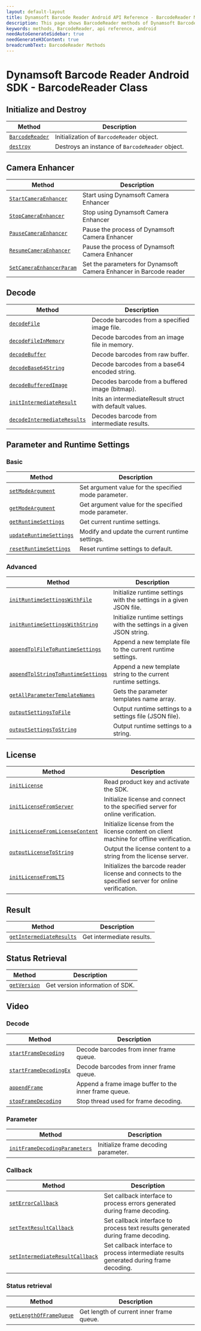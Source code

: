 ```yaml
---
layout: default-layout
title: Dynamsoft Barcode Reader Android API Reference - BarcodeReader Methods
description: This page shows BarcodeReader methods of Dynamsoft Barcode Reader for Android SDK.
keywords: methods, BarcodeReader, api reference, android
needAutoGenerateSidebar: true
needGenerateH3Content: true
breadcrumbText: BarcodeReader Methods
---
```


# Dynamsoft Barcode Reader Android SDK - BarcodeReader Class

## Initialize and Destroy

  | Method               | Description |
  |----------------------|-------------|
  | [`BarcodeReader`](primary-initialize-and-destroy.md#barcodereader) | Initialization of `BarcodeReader` object.|
  | [`destroy`](primary-initialize-and-destroy.md#destroy) | Destroys an instance of `BarcodeReader` object.|

## Camera Enhancer
  
   | Method               | Description |
   |----------------------|-------------|
   | [`StartCameraEnhancer`](primary-camera.md#start-stop-pause-resume-camera-enhancer) | Start using Dynamsoft Camera Enhancer |
   | [`StopCameraEnhancer`](primary-camera.md#start-stop-pause-resume-camera-enhancer) | Stop using Dynamsoft Camera Enhancer |
   | [`PauseCameraEnhancer`](primary-camera.md#start-stop-pause-resume-camera-enhancer) | Pause the process of Dynamsoft Camera Enhancer |
   | [`ResumeCameraEnhancer`](primary-camera.md#start-stop-pause-resume-camera-enhancer) | Pause the process of Dynamsoft Camera Enhancer |
   | [`SetCameraEnhancerParam`](primary-camera.md#setcameraenhancerparam) | Set the parameters for Dynamsoft Camera Enhancer in Barcode reader |

## Decode

  | Method               | Description |
  |----------------------|-------------|
  | [`decodeFile`](primary-decode.md#decodefile) | Decode barcodes from a specified image file. |
  | [`decodeFileInMemory`](primary-decode.md#decodefileinmemory) | Decode barcodes from an image file in memory. |
  | [`decodeBuffer`](primary-decode.md#decodebuffer) | Decode barcodes from raw buffer. |
  | [`decodeBase64String`](primary-decode.md#decodebase64string) | Decode barcodes from a base64 encoded string. |
  | [`decodeBufferedImage`](primary-decode.md#decodeBufferedImage) | Decodes barcode from a buffered image (bitmap). |
  | [`initIntermediateResult`](primary-decode.md#initintermediateresult) | Inits an intermediateResult struct with default values. |
  | [`decodeIntermediateResults`](primary-decode.md#decodeintermediateresults) | Decodes barcode from intermediate results. |

## Parameter and Runtime Settings

### Basic

  | Method               | Description |
  |----------------------|-------------|
  | [`setModeArgument`](primary-parameter-and-runtime-settings-basic.md#setmodeargument) | Set argument value for the specified mode parameter. |
  | [`getModeArgument`](primary-parameter-and-runtime-settings-basic.md#getmodeargument) | Get argument value for the specified mode parameter. |
  | [`getRuntimeSettings`](primary-parameter-and-runtime-settings-basic.md#getruntimesettings) | Get current runtime settings. |
  | [`updateRuntimeSettings`](primary-parameter-and-runtime-settings-basic.md#updateruntimesettings) | Modify and update the current runtime settings. |
  | [`resetRuntimeSettings`](primary-parameter-and-runtime-settings-basic.md#resetruntimesettings) | Reset runtime settings to default. |

### Advanced
  
  | Method               | Description |
  |----------------------|-------------|
  | [`initRuntimeSettingsWithFile`](primary-parameter-and-runtime-settings-advanced.md#initruntimesettingswithfile)  | Initialize runtime settings with the settings in a given JSON file. |
  | [`initRuntimeSettingsWithString`](primary-parameter-and-runtime-settings-advanced.md#initruntimesettingswithstring) | Initialize runtime settings with the settings in a given JSON string. |
  | [`appendTplFileToRuntimeSettings`](primary-parameter-and-runtime-settings-advanced.md#appendtplfiletoruntimesettings) | Append a new template file to the current runtime settings. |
  | [`appendTplStringToRuntimeSettings`](primary-parameter-and-runtime-settings-advanced.md#appendtplstringtoruntimesettings) | Append a new template string to the current runtime settings. |
  | [`getAllParameterTemplateNames`](primary-parameter-and-runtime-settings-advanced.md#getallparametertemplatenames) | Gets the parameter templates name array. |
  | [`outputSettingsToFile`](primary-parameter-and-runtime-settings-advanced.md#outputsettingstofile) | Output runtime settings to a settings file (JSON file). |
  | [`outputSettingsToString`](parameter-and-runtime-settings-advanced.md#outputsettingstostring) | Output runtime settings to a string. |

## License

  | Method               | Description |
  |----------------------|-------------|
  | [`initLicense`](primary-license.md#initlicense) | Read product key and activate the SDK. |
  | [`initLicenseFromServer`](primary-license.md#initlicensefromserver) | Initialize license and connect to the specified server for online verification. |
  | [`initLicenseFromLicenseContent`](primary-license.md#initlicensefromlicensecontent) | Initialize license from the license content on client machine for offline verification. |
  | [`outputLicenseToString`](primary-license.md#outputlicensetostring) | Output the license content to a string from the license server. |
  | [`initLicenseFromLTS`](primary-license.md#initlicensefromlts) | Initializes the barcode reader license and connects to the specified server for online verification. |

## Result

  | Method               | Description |
  |----------------------|-------------|
  | [`getIntermediateResults`](primary-result.md#getintermediateresults) | Get intermediate results. |

## Status Retrieval

  | Method               | Description |
  |----------------------|-------------|
  | [`getVersion`](primary-status-retrieval.md#getversion) | Get version information of SDK.|

## Video

### Decode

   | Method               | Description |
   |----------------------|-------------|
   | [`startFrameDecoding`](primary-video.md#startframedecoding) | Decode barcodes from inner frame queue. |
   | [`startFrameDecodingEx`](primary-video.md#startframedecodingex) | Decode barcodes from inner frame queue. |
   | [`appendFrame`](primary-video.md#appendframe) | Append a frame image buffer to the inner frame queue. |
   | [`stopFrameDecoding`](primary-video.md#stopframedecoding) | Stop thread used for frame decoding. |

### Parameter

   | Method               | Description |
   |----------------------|-------------|
   | [`initFrameDecodingParameters`](primary-video.md#initframedecodingparameters) | Initialize frame decoding parameter. |

### Callback

   | Method               | Description |
   |----------------------|-------------|
   | [`setErrorCallback`](primary-video.md#seterrorcallback) | Set callback interface to process errors generated during frame decoding. |
   | [`setTextResultCallback`](primary-video.md#settextresultcallback) | Set callback interface to process text results generated during frame decoding. |
   | [`setIntermediateResultCallback`](primary-video.md#setintermediateresultcallback) | Set callback interface to process intermediate results generated during frame decoding. |

### Status retrieval

   | Method               | Description |
   |----------------------|-------------|
   | [`getLengthOfFrameQueue`](primary-video.md#getlengthofframequeue) | Get length of current inner frame queue. |
